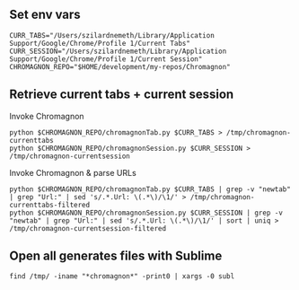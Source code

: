 ## Set env vars
```
CURR_TABS="/Users/szilardnemeth/Library/Application Support/Google/Chrome/Profile 1/Current Tabs"
CURR_SESSION="/Users/szilardnemeth/Library/Application Support/Google/Chrome/Profile 1/Current Session"
CHROMAGNON_REPO="$HOME/development/my-repos/Chromagnon"
```

## Retrieve current tabs + current session
Invoke Chromagnon
```
python $CHROMAGNON_REPO/chromagnonTab.py $CURR_TABS > /tmp/chromagnon-currenttabs
python $CHROMAGNON_REPO/chromagnonSession.py $CURR_SESSION > /tmp/chromagnon-currentsession
```

Invoke Chromagnon & parse URLs
```
python $CHROMAGNON_REPO/chromagnonTab.py $CURR_TABS | grep -v "newtab" | grep "Url:" | sed 's/.*.Url: \(.*\)/\1/' > /tmp/chromagnon-currenttabs-filtered
python $CHROMAGNON_REPO/chromagnonSession.py $CURR_SESSION | grep -v "newtab" | grep "Url:" | sed 's/.*.Url: \(.*\)/\1/' | sort | uniq > /tmp/chromagnon-currentsession-filtered
```

## Open all generates files with Sublime
```
find /tmp/ -iname "*chromagnon*" -print0 | xargs -0 subl
```